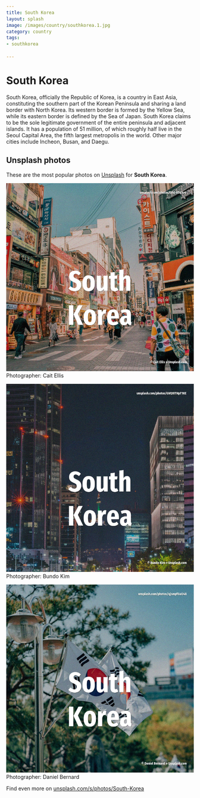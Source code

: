 ```yaml
---
title: South Korea
layout: splash
image: /images/country/southkorea.1.jpg
category: country
tags:
- southkorea

---
```

# South Korea

South Korea, officially the Republic of Korea, is a country in East Asia, constituting the southern 
part of the Korean Peninsula and sharing a land border with North Korea.
Its western border is formed by the Yellow Sea, while its eastern border is defined by the Sea of 
Japan.
South Korea claims to be the sole legitimate government of the entire peninsula and adjacent 
islands.
It has a population of 51 million, of which roughly half live in the Seoul Capital Area, the fifth 
largest metropolis in the world.
Other major cities include Incheon, Busan, and Daegu.

 
## Unsplash photos
These are the most popular photos on [Unsplash](https://unsplash.com) for **South Korea**.
 
![South Korea](/images/country/southkorea.1.jpg)
Photographer:  Cait Ellis
 
![South Korea](/images/country/southkorea.2.jpg)
Photographer:  Bundo Kim
 
![South Korea](/images/country/southkorea.3.jpg)
Photographer:  Daniel Bernard
 
Find even more on [unsplash.com/s/photos/South-Korea](https://unsplash.com/s/photos/South-Korea)
 
